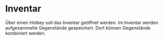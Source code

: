 # Inventar

Über einen Hotkey soll das Inventar geöffnet werden.
Im Inventar werden aufgesammelte Gegenstände gespeichert.
Dort können Gegenstände kombiniert werden.
